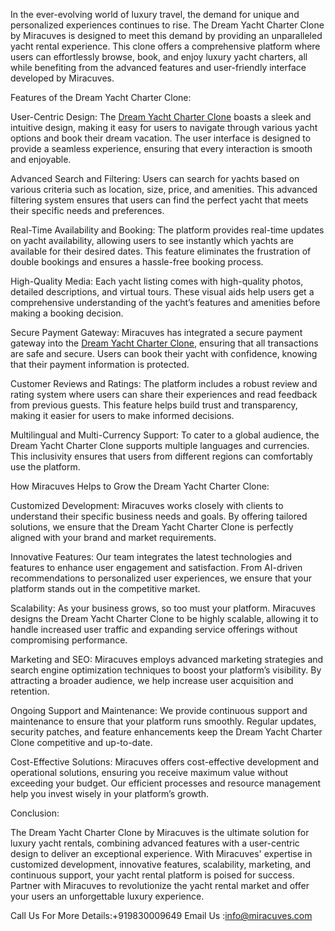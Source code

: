 In the ever-evolving world of luxury travel, the demand for unique and personalized experiences continues to rise. The Dream Yacht Charter Clone by Miracuves is designed to meet this demand by providing an unparalleled yacht rental experience. This clone offers a comprehensive platform where users can effortlessly browse, book, and enjoy luxury yacht charters, all while benefiting from the advanced features and user-friendly interface developed by Miracuves.

Features of the Dream Yacht Charter Clone:

User-Centric Design:
The <a href="https://miracuves.com/solutions/dream-yacht-charter-clone/">Dream Yacht Charter Clone</a> boasts a sleek and intuitive design, making it easy for users to navigate through various yacht options and book their dream vacation. The user interface is designed to provide a seamless experience, ensuring that every interaction is smooth and enjoyable.

Advanced Search and Filtering:
Users can search for yachts based on various criteria such as location, size, price, and amenities. This advanced filtering system ensures that users can find the perfect yacht that meets their specific needs and preferences.

Real-Time Availability and Booking:
The platform provides real-time updates on yacht availability, allowing users to see instantly which yachts are available for their desired dates. This feature eliminates the frustration of double bookings and ensures a hassle-free booking process.

High-Quality Media:
Each yacht listing comes with high-quality photos, detailed descriptions, and virtual tours. These visual aids help users get a comprehensive understanding of the yacht’s features and amenities before making a booking decision.

Secure Payment Gateway:
Miracuves has integrated a secure payment gateway into the <a href="https://miracuves.com/solutions/dream-yacht-charter-clone/">Dream Yacht Charter Clone</a>, ensuring that all transactions are safe and secure. Users can book their yacht with confidence, knowing that their payment information is protected.

Customer Reviews and Ratings:
The platform includes a robust review and rating system where users can share their experiences and read feedback from previous guests. This feature helps build trust and transparency, making it easier for users to make informed decisions.

Multilingual and Multi-Currency Support:
To cater to a global audience, the Dream Yacht Charter Clone supports multiple languages and currencies. This inclusivity ensures that users from different regions can comfortably use the platform.

How Miracuves Helps to Grow the Dream Yacht Charter Clone:

Customized Development:
Miracuves works closely with clients to understand their specific business needs and goals. By offering tailored solutions, we ensure that the Dream Yacht Charter Clone is perfectly aligned with your brand and market requirements.

Innovative Features:
Our team integrates the latest technologies and features to enhance user engagement and satisfaction. From AI-driven recommendations to personalized user experiences, we ensure that your platform stands out in the competitive market.

Scalability:
As your business grows, so too must your platform. Miracuves designs the Dream Yacht Charter Clone to be highly scalable, allowing it to handle increased user traffic and expanding service offerings without compromising performance.

Marketing and SEO:
Miracuves employs advanced marketing strategies and search engine optimization techniques to boost your platform’s visibility. By attracting a broader audience, we help increase user acquisition and retention.

Ongoing Support and Maintenance:
We provide continuous support and maintenance to ensure that your platform runs smoothly. Regular updates, security patches, and feature enhancements keep the Dream Yacht Charter Clone competitive and up-to-date.

Cost-Effective Solutions:
Miracuves offers cost-effective development and operational solutions, ensuring you receive maximum value without exceeding your budget. Our efficient processes and resource management help you invest wisely in your platform’s growth.

Conclusion:

The Dream Yacht Charter Clone by Miracuves is the ultimate solution for luxury yacht rentals, combining advanced features with a user-centric design to deliver an exceptional experience. With Miracuves' expertise in customized development, innovative features, scalability, marketing, and continuous support, your yacht rental platform is poised for success. Partner with Miracuves to revolutionize the yacht rental market and offer your users an unforgettable luxury experience.

 Call Us For More Details:+919830009649
Email Us :info@miracuves.com
